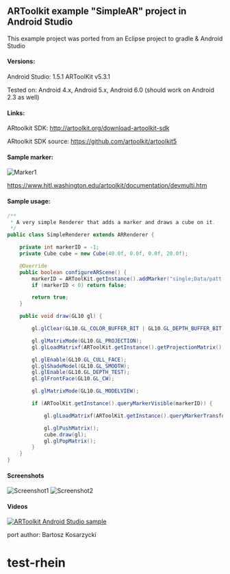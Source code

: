 ## ARToolkit example "SimpleAR" project in Android Studio

This example project was ported from an Eclipse project to gradle & Android Studio

#### Versions:
Android Studio: 1.5.1
ARToolKit v5.3.1

Tested on:
Android 4.x, Android 5.x, Android 6.0 (should work on Android 2.3 as well)

#### Links:
ARtoolkit SDK: http://artoolkit.org/download-artoolkit-sdk

ARtoolkit SDK source: https://github.com/artoolkit/artoolkit5

#### Sample marker:

![Marker1](https://raw.githubusercontent.com/kosiara/artoolkit-android-studio-example/master/sampleMarker/patt2.jpg)

https://www.hitl.washington.edu/artoolkit/documentation/devmulti.htm

#### Sample usage:

```java
/**
 * A very simple Renderer that adds a marker and draws a cube on it.
 */
public class SimpleRenderer extends ARRenderer {

	private int markerID = -1;
	private Cube cube = new Cube(40.0f, 0.0f, 0.0f, 20.0f);

	@Override
	public boolean configureARScene() {
		markerID = ARToolKit.getInstance().addMarker("single;Data/patt.hiro;80");
		if (markerID < 0) return false;

		return true;
	}

	public void draw(GL10 gl) {

		gl.glClear(GL10.GL_COLOR_BUFFER_BIT | GL10.GL_DEPTH_BUFFER_BIT);

		gl.glMatrixMode(GL10.GL_PROJECTION);
		gl.glLoadMatrixf(ARToolKit.getInstance().getProjectionMatrix(), 0);

		gl.glEnable(GL10.GL_CULL_FACE);
		gl.glShadeModel(GL10.GL_SMOOTH);
		gl.glEnable(GL10.GL_DEPTH_TEST);
		gl.glFrontFace(GL10.GL_CW);

		gl.glMatrixMode(GL10.GL_MODELVIEW);

		if (ARToolKit.getInstance().queryMarkerVisible(markerID)) {

			gl.glLoadMatrixf(ARToolKit.getInstance().queryMarkerTransformation(markerID), 0);

			gl.glPushMatrix();
			cube.draw(gl);
			gl.glPopMatrix();
		}
	}
}
```

#### Screenshots

![Screenshot1](https://raw.githubusercontent.com/kosiara/artoolkit-android-studio-example/master/screenshots/device-2015-12-09-102231.png)
![Screenshot2](https://raw.githubusercontent.com/kosiara/artoolkit-android-studio-example/master/screenshots/device-2015-12-09-102300.png)

#### Videos

[![ARToolkit Android Studio sample](http://img.youtube.com/vi/g2z9acgPVHw/0.jpg)](https://youtu.be/g2z9acgPVHw "ARToolkit Android Studio sample")


port author: Bartosz Kosarzycki
# test-rhein
